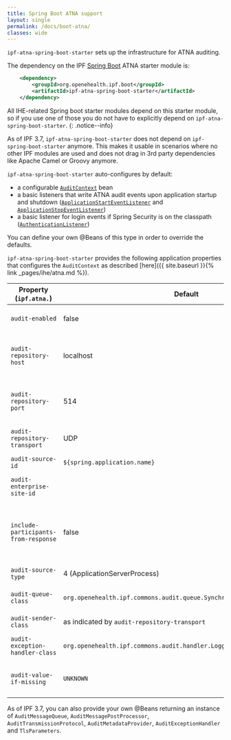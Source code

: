 ```yaml
---
title: Spring Boot ATNA support
layout: single
permalink: /docs/boot-atna/
classes: wide
---
```


`ipf-atna-spring-boot-starter` sets up the infrastructure for ATNA auditing.
 
The dependency on the IPF [Spring Boot] ATNA starter module is:

```xml
    <dependency>
        <groupId>org.openehealth.ipf.boot</groupId>
        <artifactId>ipf-atna-spring-boot-starter</artifactId>
    </dependency>
```

All IHE-related Spring boot starter modules depend on this starter module, so if you use one of those you do not have to
explicitly depend on `ipf-atna-spring-boot-starter`.
{: .notice--info}

As of IPF 3.7, `ipf-atna-spring-boot-starter` does not depend on `ipf-spring-boot-starter` anymore. This makes it
usable in scenarios where no other IPF modules are used and does not drag in 3rd party dependencies like Apache Camel
or Groovy anymore.

`ipf-atna-spring-boot-starter` auto-configures by default:

* a configurable [`AuditContext`](../apidocs/org/openehealth/ipf/commons/audit/DefaultAuditContext.html) bean
* a basic listeners that write ATNA audit events upon application startup and shutdown 
  ([`ApplicationStartEventListener`](../apidocs/org/openehealth/ipf/boot/atna/ApplicationStartEventListener.html) 
  and [`ApplicationStopEventListener`](../apidocs/org/openehealth/ipf/boot/atna/ApplicationStopEventListener.html))
* a basic listener for login events if Spring Security is on the classpath ([`AuthenticationListener`](../apidocs/org/openehealth/ipf/boot/atna/AuthenticationListener.html)) 

You can define your own @Beans of this type in order to override the defaults.

`ipf-atna-spring-boot-starter` provides the following application properties that configures the `AuditContext`
as described [here]({{ site.baseurl }}{% link _pages/ihe/atna.md %}).

| Property (`ipf.atna.`)         | Default               | Description                                         |
|--------------------------------|-----------------------|-----------------------------------------------------|
| `audit-enabled`                | false                 | Whether auditing is enabled |
| `audit-repository-host`        | localhost             | Host of the ATNA repository to send the events to |
| `audit-repository-port`        | 514                   | Port of the ATNA repository to send the events to |
| `audit-repository-transport`   | UDP                   | Wire transport format (UDP, TLS) |
| `audit-source-id`              | `${spring.application.name}` | Source ID for ATNA events |
| `audit-enterprise-site-id`     |                       | Enterprise Site ID for ATNA events |
| `include-participants-from-response`| false            | Whether to include (patient) participants from responses as well |
| `audit-source-type`            | 4 (ApplicationServerProcess) | Type of Audit Source |
| `audit-queue-class`            | `org.openehealth.ipf.commons.audit.queue.SynchronousAuditMessageQueue` | Queue implementation for auditing |
| `audit-sender-class`           | as indicated by `audit-repository-transport` | ATNA sender implementation |
| `audit-exception-handler-class`| `org.openehealth.ipf.commons.audit.handler.LoggingAuditExceptionHandler`| Exception handler impleemntation |
| `audit-value-if-missing`       | `UNKNOWN`             | Value used for mandatory audit attributes that are not set |

As of IPF 3.7, you can also provide your own @Beans returning an instance of `AuditMessageQueue`, `AuditMessagePostProcessor`,
`AuditTransmissionProtocol`, `AuditMetadataProvider`, `AuditExceptionHandler` and `TlsParameters`.

[Spring Boot]: https://projects.spring.io/spring-boot/
